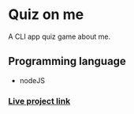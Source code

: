 # Quiz on me

A CLI app quiz game about me. 

## Programming language 
- nodeJS

### [Live project link](https://replit.com/@DivyanganaSharm/QuizOnMe-2?embed=1&output=1)